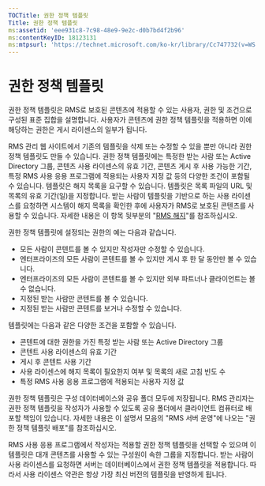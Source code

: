 ```yaml
---
TOCTitle: 권한 정책 템플릿
Title: 권한 정책 템플릿
ms:assetid: 'eee931c8-7c98-48e9-9e2c-d0b7bd4f2b96'
ms:contentKeyID: 18123131
ms:mtpsurl: 'https://technet.microsoft.com/ko-kr/library/Cc747732(v=WS.10)'
---
```


권한 정책 템플릿
================

권한 정책 템플릿은 RMS로 보호된 콘텐츠에 적용할 수 있는 사용자, 권한 및 조건으로 구성된 표준 집합을 설명합니다. 사용자가 콘텐츠에 권한 정책 템플릿을 적용하면 이에 해당하는 권한은 게시 라이센스의 일부가 됩니다.

RMS 관리 웹 사이트에서 기존의 템플릿을 삭제 또는 수정할 수 있을 뿐만 아니라 권한 정책 템플릿도 만들 수 있습니다. 권한 정책 템플릿에는 특정한 받는 사람 또는 Active Directory 그룹, 콘텐츠 사용 라이센스의 유효 기간, 콘텐츠 게시 후 사용 가능한 기간, 특정 RMS 사용 응용 프로그램에 적용되는 사용자 지정 값 등의 다양한 조건이 포함될 수 있습니다. 템플릿은 해지 목록을 요구할 수 있습니다. 템플릿은 목록 파일의 URL 및 목록의 유효 기간(일)을 지정합니다. 받는 사람이 템플릿을 기반으로 하는 사용 라이센스를 요청하면 시스템이 해지 목록을 확인한 후에 사용자가 RMS로 보호된 콘텐츠를 사용할 수 있습니다. 자세한 내용은 이 항목 뒷부분의 "[RMS 해지](https://technet.microsoft.com/72689f90-f3c5-4b61-94ea-d825f3199b3b)"를 참조하십시오.

권한 정책 템플릿에 설정되는 권한의 예는 다음과 같습니다.

-   모든 사람이 콘텐트를 볼 수 있지만 작성자만 수정할 수 있습니다.
-   엔터프라이즈의 모든 사람이 콘텐트를 볼 수 있지만 게시 후 한 달 동안만 볼 수 있습니다.
-   엔터프라이즈의 모든 사람이 콘텐트를 볼 수 있지만 외부 파트너나 클라이언트는 볼 수 없습니다.
-   지정된 받는 사람만 콘텐트를 볼 수 있습니다.
-   지정된 받는 사람만 콘텐트를 보거나 수정할 수 있습니다.

템플릿에는 다음과 같은 다양한 조건을 포함할 수 있습니다.

-   콘텐트에 대한 권한을 가진 특정 받는 사람 또는 Active Directory 그룹
-   콘텐트 사용 라이센스의 유효 기간
-   게시 후 콘텐트 사용 기간
-   사용 라이센스에 해지 목록이 필요한지 여부 및 목록의 새로 고침 빈도 수
-   특정 RMS 사용 응용 프로그램에 적용되는 사용자 지정 값

권한 정책 템플릿은 구성 데이터베이스와 공유 폴더 모두에 저장됩니다. RMS 관리자는 권한 정책 템플릿을 작성자가 사용할 수 있도록 공유 폴더에서 클라이언트 컴퓨터로 배포할 책임이 있습니다. 자세한 내용은 이 설명서 모음의 "RMS 서버 운영"에 나오는 "권한 정책 템플릿 배포"를 참조하십시오.

RMS 사용 응용 프로그램에서 작성자는 적용할 권한 정책 템플릿을 선택할 수 있으며 이 템플릿은 대개 콘텐츠를 사용할 수 있는 구성원이 속한 그룹을 지정합니다. 받는 사람이 사용 라이센스를 요청하면 서버는 데이터베이스에서 권한 정책 템플릿을 적용합니다. 따라서 사용 라이센스 약관은 항상 가장 최신 버전의 템플릿을 반영하게 됩니다.
